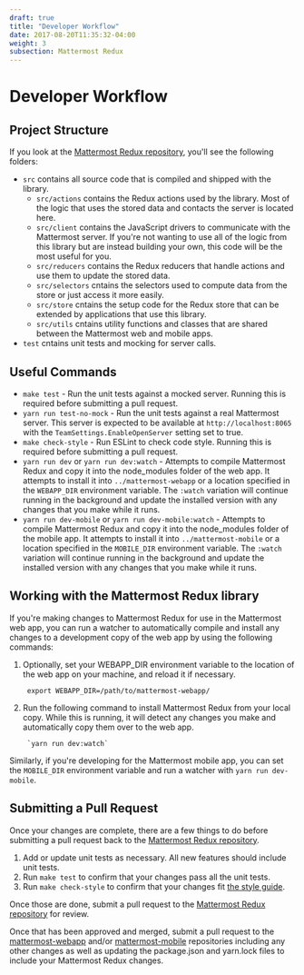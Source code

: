 ```yaml
---
draft: true
title: "Developer Workflow"
date: 2017-08-20T11:35:32-04:00
weight: 3
subsection: Mattermost Redux
---
```


# Developer Workflow

## Project Structure

If you look at the [Mattermost Redux repository](https://github.com/mattermost/mattermost-redux), you'll see the following folders:

- `src` contains all source code that is compiled and shipped with the library.
	- `src/actions` contains the Redux actions used by the library. Most of the logic that uses the stored data and contacts the server is located here.
	- `src/client` contains the JavaScript drivers to communicate with the Mattermost server. If you're not wanting to use all of the logic from this library but are instead building your own, this code will be the most useful for you.
	- `src/reducers` contains the Redux reducers that handle actions and use them to update the stored data.
	- `src/selectors` cntains the selectors used to compute data from the store or just access it more easily.
	- `src/store` cntains the setup code for the Redux store that can be extended by applications that use this library.
	- `src/utils` cntains utility functions and classes that are shared between the Mattermost web and mobile apps.
- `test` cntains unit tests and mocking for server calls.

## Useful Commands

- `make test` - Run the unit tests against a mocked server. Running this is required before submitting a pull request.
- `yarn run test-no-mock` - Run the unit tests against a real Mattermost server. This server is expected to be available at `http://localhost:8065` with the `TeamSettings.EnableOpenServer` setting set to true.
- `make check-style` - Run ESLint to check code style. Running this is required before submitting a pull request.
- `yarn run dev` or `yarn run dev:watch` - Attempts to compile Mattermost Redux and copy it into the node_modules folder of the web app. It attempts to install it into `../mattermost-webapp` or a location specified in the `WEBAPP_DIR` environment variable. The `:watch` variation will continue running in the background and update the installed version with any changes that you make while it runs.
- `yarn run dev-mobile` or `yarn run dev-mobile:watch` - Attempts to compile Mattermost Redux and copy it into the node_modules folder of the mobile app. It attempts to install it into `../mattermost-mobile` or a location specified in the `MOBILE_DIR` environment variable. The `:watch` variation will continue running in the background and update the installed version with any changes that you make while it runs.

## Working with the Mattermost Redux library

If you're making changes to Mattermost Redux for use in the Mattermost web app, you can run a watcher to automatically compile and install any changes to a development copy of the web app by using the following commands:

1. Optionally, set your WEBAPP_DIR environment variable to the location of the web app on your machine, and reload it if necessary.

        export WEBAPP_DIR=/path/to/mattermost-webapp/

2. Run the following command to install Mattermost Redux from your local copy. While this is running, it will detect any changes you make and automatically copy them over to the web app.

        `yarn run dev:watch`

Similarly, if you're developing for the Mattermost mobile app, you can set the `MOBILE_DIR` environment variable and run a watcher with `yarn run dev-mobile`.

## Submitting a Pull Request

Once your changes are complete, there are a few things to do before submitting a pull request back to the [Mattermost Redux repository](https://github.com/mattermost/mattermost-redux).
1. Add or update unit tests as necessary. All new features should include unit tests.
2. Run `make test` to confirm that your changes pass all the unit tests.
3. Run `make check-style` to confirm that your changes fit [the style guide](https://docs.mattermost.com/developer/style-guide.html#javascript).

Once those are done, submit a pull request to the [Mattermost Redux repository](https://github.com/mattermost/mattermost-redux) for review.

Once that has been approved and merged, submit a pull request to the [mattermost-webapp](https://github.com/mattermost/mattermost-webapp) and/or [mattermost-mobile](https://github.com/mattermost/mattermost-mobile) repositories including any other changes as well as updating the package.json and yarn.lock files to include your Mattermost Redux changes.
